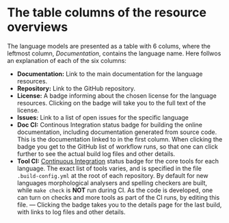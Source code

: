 The table columns of the resource overviews
===========================================

The language models are presented as a table with 6 colums, where the leftmost column, *Documentation*, contains the language name. Here follwos an explanation of each of the six columns:

- **Documentation:** Link to the main documentation for the language resources.
- **Repository:** Link to the GitHub repository.
- **License:** A badge informing about the chosen license for the language resources. Clicking on the badge will take you to the full text of the license.
- **Issues:** Link to a list of open issues for the specific language
- **Doc CI:** Continous Integration status badge for building the online documentation, including documentation generated from source code. This is the documentation linked to in the first column. When clicking the badge you get to the GitHub list of workflow runs, so that one can click further to see the actual build log files and other details.
- **Tool CI:** [Continuous Integration](https://en.wikipedia.org/wiki/Continuous_integration) status badge for the core tools for each language. The exact list of tools varies, and is specified in the file `.build-config.yml` at the root of each repository. By default for new languages morphological analysers and spelling checkers are built, while `make check` is **NOT** run during CI. As the code is developed, one can turn on checks and more tools as part of the CI runs, by editing this file. — Clicking the badge takes you to the details page for the last build, with links to log files and other details.
